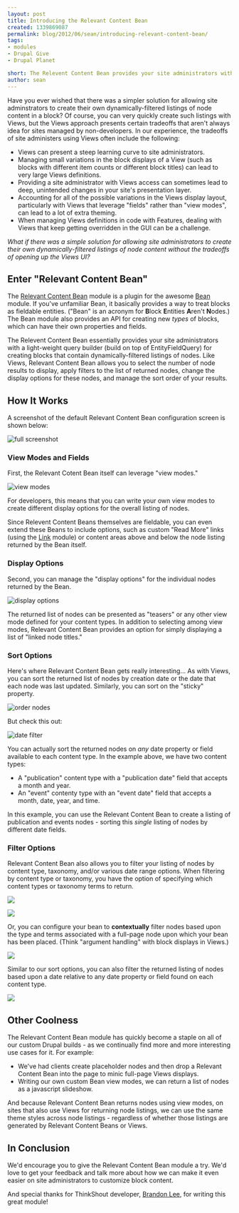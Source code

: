 ```yaml
---
layout: post
title: Introducing the Relevant Content Bean
created: 1339869087
permalink: blog/2012/06/sean/introducing-relevant-content-bean/
tags:
- modules
- Drupal Give
- Drupal Planet

short: The Relevent Content Bean provides your site administrators with a light-weight query builder for creating blocks that contain nodes. Like Views, Relevant Content Bean allows you to select the number of node results to display, apply filters to the list of returned nodes, change the display options for these nodes, and manage the sort order of these results.
author: sean
---
```

Have you ever wished that there was a simpler solution for allowing site adminstrators to create their own dynamically-filtered listings of node content in a block? Of course, you can very quickly create such listings with Views, but the Views approach presents certain tradeoffs that aren't always idea for sites managed by non-developers. In our experience, the tradeoffs of site administers using Views often include the following:

* Views can present a steep learning curve to site administrators.
* Managing small variations in the block displays of a View (such as blocks with different item counts or different block titles) can lead to very large Views definitions.
* Providing a site administrator with Views access can sometimes lead to deep, unintended changes in your site's presentation layer.
* Accounting for all of the possible variations in the Views display layout, particularly with Views that leverage "fields" rather than "view modes", can lead to a lot of extra theming.
* When managing Views definitions in code with Features, dealing with Views that keep getting overridden in the GUI can be a challenge.

*What if there was a simple solution for allowing site administrators to create their own dynamically-filtered listings of node content without the tradeoffs of opening up the Views UI?*

## Enter "Relevant Content Bean"

The [Relevant Content Bean](http://drupal.org/project/bean_relevant) module is a plugin for the awesome [Bean](http://drupal.org/project/bean) module. If you've unfamiliar Bean, it basically provides a way to treat blocks as fieldable entities. ("Bean" is an acronym for **B**lock **E**ntities **A**ren't **N**odes.) The Bean module also provides an API for creating new *types* of blocks, which can have their own properties and fields.

The Relevent Content Bean essentially provides your site administrators with a light-weight query builder (build on top of EntityFieldQuery) for creating blocks that contain dynamically-filtered listings of nodes. Like Views, Relevant Content Bean allows you to select the number of node results to display, apply filters to the list of returned nodes, change the display options for these nodes, and manage the sort order of your results.

## How It Works

A screenshot of the default Relevant Content Bean configuration screen is shown below:

![full screenshot](https://dl.dropbox.com/u/17914943/relevant_bean_screenshots/bean_empty.png)

### View Modes and Fields

First, the Relevant Cotent Bean itself can leverage "view modes."

![view modes](https://dl.dropbox.com/u/17914943/relevant_bean_screenshots/view_mode.png)

For developers, this means that you can write your own view modes to create different display options for the overall listing of nodes.

Since Relevent Content Beans themselves are fieldable, you can even extend these Beans to include options, such as custom "Read More" links (using the [Link](http://drupal.org/project/link) module) or content areas above and below the node listing returned by the Bean itself.

### Display Options

Second, you can manage the "display options" for the individual nodes returned by the Bean.

![display options](https://dl.dropbox.com/u/17914943/relevant_bean_screenshots/node_display.png)

The returned list of nodes can be presented as "teasers" or any other view mode defined for your content types. In addition to selecting among view modes, Relevant Content Bean provides an option for simply displaying a list of "linked node titles."

### Sort Options

Here's where Relevant Content Bean gets really interesting… As with Views, you can sort the returned list of nodes by creation date or the date that each node was last updated. Similarly, you can sort on the "sticky" property.

![order nodes](https://dl.dropbox.com/u/17914943/relevant_bean_screenshots/order_on.png)

But check this out:

![date filter](https://dl.dropbox.com/u/17914943/relevant_bean_screenshots/order_on_any_date.png)

You can actually sort the returned nodes on *any* date property or field available to each content type. In the example above, we have two content types:

* A "publication" content type with a "publication date" field that accepts a month and year.
* An "event" contenty type with an "event date" field that accepts a month, date, year, and time.

In this example, you can use the Relevant Content Bean to create a listing of publication and events nodes - sorting this *single* listing of nodes by different date fields.

### Filter Options

Relevant Content Bean also allows you to filter your listing of nodes by content type, taxonomy, and/or various date range options. When filtering by content type or taxonomy, you have the option of specifying which content types or taxonomy terms to return.

![](https://dl.dropbox.com/u/17914943/relevant_bean_screenshots/filter_content_type_not_same.png)

![](https://dl.dropbox.com/u/17914943/relevant_bean_screenshots/taxonomy_filter.png)

Or, you can configure your bean to **contextually** filter nodes based upon the type and terms associated with a full-page node upon which your bean has been placed. (Think "argument handling" with block displays in Views.)

![](https://dl.dropbox.com/u/17914943/relevant_bean_screenshots/filter_content_type_same.png)

Similar to our sort options, you can also filter the returned listing of nodes based upon a date relative to any date property or field found on each content type.

![](https://dl.dropbox.com/u/17914943/relevant_bean_screenshots/date_filter.png)

## Other Coolness

The Relevant Content Bean module has quickly become a staple on all of our custom Drupal builds - as we continually find more and more interesting use cases for it. For example:

* We've had clients create placeholder nodes and then drop a Relevant Content Bean into the page to minic full-page Views displays.
* Writing our own custom Bean view modes, we can return a list of nodes as a javascript slideshow.

And because Relevant Content Bean returns nodes using view modes, on sites that also use Views for returning node listings, we can use the same theme styles across node listings - regardless of whether those listings are generated by Relevant Content Beans or Views.

## In Conclusion

We'd encourage you to give the Relevant Content Bean module a try. We'd love to get your feedback and talk more about how we can make it even easier on site administrators to customize block content.

And special thanks for ThinkShout developer, [Brandon Lee](http://thinkshout.com/blog/Brandon), for writing this great module!
